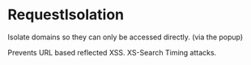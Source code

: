 # RequestIsolation
Isolate domains so they can only be accessed directly. (via the popup)

Prevents URL based reflected XSS.
XS-Search Timing attacks.
